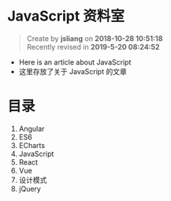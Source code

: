 JavaScript 资料室
===

> Create by **jsliang** on **2018-10-28 10:51:18**  
> Recently revised in **2019-5-20 08:24:52**

* Here is an article about JavaScript
* 这里存放了关于 JavaScript 的文章

# 目录

1. Angular
2. ES6
3. ECharts
4. JavaScript
5. React
6. Vue
7. 设计模式
8. jQuery

<br>


